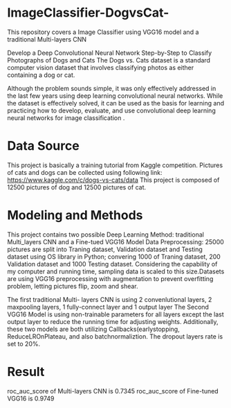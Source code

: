 # ImageClassifier-DogvsCat-
This repository covers a Image Classifier using VGG16 model and a traditional Multi-layers CNN

Develop a Deep Convolutional Neural Network Step-by-Step to Classify Photographs of Dogs and Cats
The Dogs vs. Cats dataset is a standard computer vision dataset that involves classifying photos as either containing a dog or cat.

Although the problem sounds simple, it was only effectively addressed in the last few years using deep learning convolutional neural networks. While the dataset is effectively solved, it can be used as the basis for learning and practicing how to develop, evaluate, and use convolutional deep learning neural networks for image classification .

# Data Source
This project is basically a training tutorial from Kaggle competition.
Pictures of cats and dogs can be collected using following link: https://www.kaggle.com/c/dogs-vs-cats/data
This project is composed of 12500 pictures of dog and 12500 pictures of cat.

# Modeling and Methods
This project contains two possible Deep Learning Method: traditional Multi_layers CNN and a Fine-tued VGG16 Model
Data Preprocessing: 25000 pictures are split into Traning dataset, Validation dataset and Testing dataset using OS library in Python; convering 1000 of Traning dataset, 200 Validation dataset and 1000 Testing dataset. Considering the capability of my computer and running time, sampling data is scaled to this size.Datasets are using VGG16 preprocessing with augmentation to prevent overfitting problem, letting pictures flip, zoom and shear. 

The first traditional Multi- layers CNN is using 2 convenlutional layers, 2 maxpooling layers, 1 fully-connect layer and 1 output layer
The Second VGG16 Model is using non-trainable parameters for all layers except the last output layer to reduce the running time for adjusting weights.
Additionally, these two models are both utilizing Callbacks(earlystopping, ReduceLROnPlateau, and also batchnormaliztion. The dropout layers rate is set to 20%.

# Result 
roc_auc_score of Multi-layers CNN is 0.7345
roc_auc_score of Fine-tuned VGG16 is 0.9749
